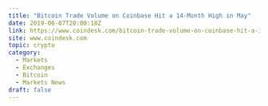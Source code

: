 ```yaml
---
title: "Bitcoin Trade Volume on Coinbase Hit a 14-Month High in May"
date: 2019-06-07T20:00:18Z
link: https://www.coindesk.com/bitcoin-trade-volume-on-coinbase-hit-a-14-month-high-in-may?utm_medium=RSS&utm_source=hune
site: www.coindesk.com
topic: crypto
category:
  - Markets
  - Exchanges
  - Bitcoin
  - Markets News
draft: false
---
```

